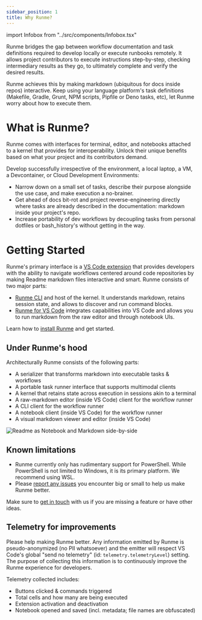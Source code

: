 ```yaml
---
sidebar_position: 1
title: Why Runme?
---
```


import Infobox from "../src/components/Infobox.tsx"

Runme bridges the gap between workflow documentation and task definitions required to develop locally or execute runbooks remotely. It allows project contributors to execute instructions step-by-step, checking intermediary results as they go, to ultimately complete and verify the desired results.

Runme achieves this by making markdown (ubiquitous for docs inside repos) interactive. Keep using your language platform's task definitions (Makefile, Gradle, Grunt, NPM scripts, Pipfile or Deno tasks, etc), let Runme worry about how to execute them.

# What is Runme?

Runme comes with interfaces for terminal, editor, and notebooks attached to a kernel that provides for interoperability. Unlock their unique benefits based on what your project and its contributors demand.

Develop successfully irrespective of the environment, a local laptop, a VM, a Devcontainer, or Cloud Development Environments:
- Narrow down on a small set of tasks, describe their purpose alongside the use case, and make execution a no-brainer.
- Get ahead of docs bit-rot and project reverse-engineering directly where tasks are already described in the documentation: markdown inside your project's repo.
- Increase portability of dev workflows by decoupling tasks from personal dotfiles or bash_history's without getting in the way.

# Getting Started

Runme's primary interface is a [VS Code extension](https://marketplace.visualstudio.com/items?itemName=stateful.runme) that provides developers with the ability to navigate workflows centered around code repositories by making Readme markdown files interactive and smart. Runme consists of two major parts:

- [Runme CLI](https://github.com/stateful/runme) and host of the kernel. It understands markdown, retains session state, and allows to discover and run command blocks.
- [Runme for VS Code](https://marketplace.visualstudio.com/items?itemName=stateful.runme) integrates capabilities into VS Code and allows you to run markdown from the raw editor and through notebook UIs.

<Infobox type="sidenote" title="Skip Ahead">
Learn how to <a href="/docs/install">install Runme</a> and get started.
</Infobox>

## Under Runme's hood

Architecturally Runme consists of the following parts:

- A serializer that transforms markdown into executable tasks & workflows
- A portable task runner interface that supports multimodal clients
- A kernel that retains state across execution in sessions akin to a terminal
- A raw-markdown editor (inside VS Code) client for the workflow runner
- A CLI client for the workflow runner
- A notebook client (inside VS Code) for the workflow runner
- A visual markdown viewer and editor (inside VS Code)

![Readme as Notebook and Markdown side-by-side](../static/img/sidebyside.png)

## Known limitations

- Runme currently only has rudimentary support for PowerShell. While PowerShell is not limited to Windows, it is its primary platform. We recommend using WSL.
- Please [report any issues](https://github.com/stateful/runme/issues/new) you encounter big or small to help us make Runme better.

<Infobox type="sidenote" title="Join Runme community!">

Make sure to [get in touch](https://discord.gg/runme) with us if you are missing a feature or have other ideas.

</Infobox>

## Telemetry for improvements

Please help making Runme better. Any information emitted by Runme is pseudo-anonymized (no PII whatsoever) and the emitter will respect VS Code's global "send no telemetry" (id: `telemetry.telemetryLevel`) setting. The purpose of collecting this information is to continuously improve the Runme experience for developers.

Telemetry collected includes:

- Buttons clicked & commands triggered
- Total cells and how many are being executed
- Extension activation and deactivation
- Notebook opened and saved (incl. metadata; file names are obfuscated)
